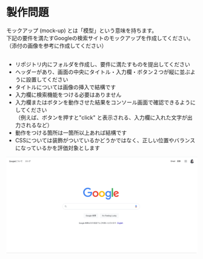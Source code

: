 # 製作問題
モックアップ (mock-up) とは「模型」という意味を持ちます。<br>
下記の要件を満たすGoogleの検索サイトのモックアップを作成してください。<br>
（添付の画像を参考に作成してください）

## 
* リポジトリ内にフォルダを作成し、要件に満たすものを提出してください
* ヘッダーがあり、画面の中央にタイトル・入力欄・ボタン２つが縦に並ぶように設置してください
* タイトルについては画像の挿入で結構です
* 入力欄に検索機能をつける必要はありません
* 入力欄またはボタンを動作させた結果をコンソール画面で確認できるようにしてください<br>
（例えば、ボタンを押すと"click" と表示される、入力欄に入れた文字が出力されるなど）
* 動作をつける箇所は一箇所以上あれば結構です
* CSSについては装飾がついているかどうかではなく、正しい位置やバランスになっているかを評価対象とします

![google](./Google検索.png)
